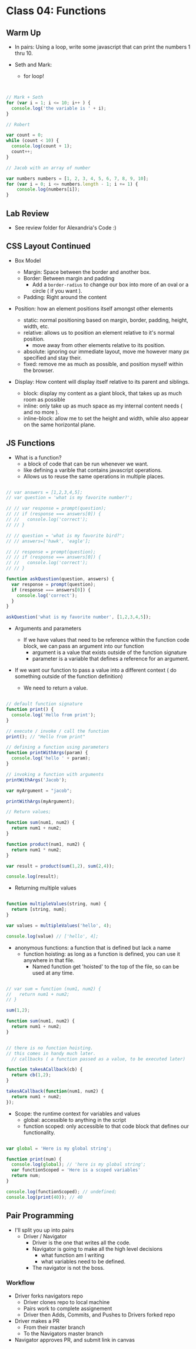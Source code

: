# Class 04: Functions

## Warm Up

- In pairs: Using a loop, write some javascript that can print the numbers 1 thru 10.

- Seth and Mark:
  - for loop!

```js


// Mark + Seth
for (var i = 1; i <= 10; i++ ) {
  console.log('the variable is ' + i);
}

// Robert

var count = 0;
while (count < 10) {
  console.log(count + 1);
  count++;
}

// Jacob with an array of number

var numbers numbers = [1, 2, 3, 4, 5, 6, 7, 8, 9, 10];
for (var i = 0; i <= numbers.length - 1; i += 1) {
    console.log(numbers[i]);
}


```

## Lab Review

- See review folder for Alexandria's Code :)

## CSS Layout Continued

- Box Model
  - Margin: Space between the border and another box.
  - Border: Between margin and padding
    - Add a `border-radius` to change our box into more of an oval or a circle ( if you want ).
  - Padding: Right around the content

- Position: how an element positions itself amongst other elements
  - static: normal positioning based on margin, border, padding, height, width, etc.
  - relative: allows us to position an element relative to it's normal position.
    - move away from other elements relative to its position.
  - absolute: ignoring our immediate layout, move me however many px specified and stay their.
  - fixed: remove me as much as possible, and position myself within the browser.

- Display: How content will display itself relative to its parent and siblings.
  - block: display my content as a giant block, that takes up as much room as possible
  - inline: only take up as much space as my internal content needs ( and no more ).
  - inline-block: allow me to set the height and width, while also appear on the same horizontal plane.

## JS Functions

- What is a function?
  - a block of code that can be run whenever we want.
  - like defining a varible that contains javascript operations.
  - Allows us to reuse the same operations in multiple places.


```js

// var answers = [1,2,3,4,5];
// var question = 'what is my favorite number?';

// // var response = prompt(question);
// // if (response === answers[0]) {
// //   console.log('correct');
// // }

// // question = 'what is my favorite bird?';
// // answers=['hawk', 'eagle'];

// // response = prompt(question);
// // if (response === answers[0]) {
// //   console.log('correct');
// // }

function askQuestion(question, answers) {
  var response = prompt(question);
  if (response === answers[0]) {
    console.log('correct');
  }
}

askQuestion('what is my favorite number', [1,2,3,4,5]);


```

- Arguments and parameters
  - If we have values that need to be reference within the function code block, we can pass an argument into our function
    - argument is a value that exists outside of the function signature
    - parameter is a variable that defines a reference for an argument.

- If we want our function to pass a value into a different context ( do something outside of the function definition)
  - We need to return a value.

```js

// default function signature
function print() {
  console.log('Hello from print');
}

// execute / invoke / call the function
print(); // "Hello from print"

// defining a function using parameters
function printWithArgs(param) {
  console.log('hello ' + param);
}

// invoking a function with arguments
printWithArgs('Jacob');

var myArgument = "jacob";

printWithArgs(myArgument);

// Return values;

function sum(num1, num2) {
  return num1 + num2;
}

function product(num1, num2) {
  return num1 * num2;
}

var result = product(sum(1,2), sum(2,4));

console.log(result);

```

- Returning multiple values

```js

function multipleValues(string, num) {
  return [string, num];
}

var values = multipleValues('hello', 4);

console.log(value) // ['hello', 4];

```

- anonymous functions: a function that is defined but lack a name
  - function hoisting: as long as a function is defined, you can use it anywhere in that file.
    - Named function get 'hoisted' to the top of the file, so can be used at any time.

```js

// var sum = function (num1, num2) {
//   return num1 + num2;
// }

sum(1,2);

function sum(num1, num2) {
  return num1 + num2;
}


// there is no function hoisting.
// this comes in handy much later.
  // callbacks ( a function passed as a value, to be executed later)

function takesACallback(cb) {
  return cb(1,2);
}

takesACallback(function(num1, num2) {
  return num1 + num2;
});

```

- Scope: the runtime context for variables and values
  - global: accessible to anything in the script
  - function scoped: only accessible to that code block that defines our functionality.

```js

var global = 'Here is my global string';

function print(num) {
  console.log(global); // 'here is my global string';
  var functionScoped = 'Here is a scoped variables'
  return num;
}

console.log(functionScoped); // undefined;
console.log(print(40)); // 40

```

## Pair Programming

- I'll split you up into pairs
  - Driver / Navigator
    - Driver is the one that writes all the code.
    - Navigator is going to make all the high level decisions
      - what function am I writing
      - what variables need to be defined.
    - The navigator is not the boss.

### Workflow

- Driver forks navigators repo
  - Driver clones repo to local machine
  - Pairs work to complete assignement
  - Driver then Adds, Commits, and Pushes to Drivers forked repo
- Driver makes a PR 
  - From their master branch
  - To the Navigators master branch
- Navigator approves PR, and submit link in canvas

